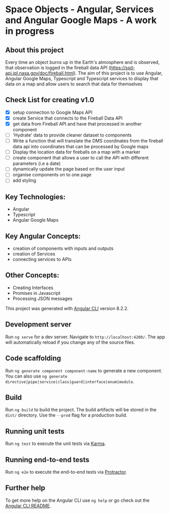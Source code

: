 # Space Objects - Angular, Services and Angular Google Maps - A work in progress 


## About this project
Every time an object burns up in the Earth's atmosphere and is observed, that observation is logged in the fireball data API (https://ssd-api.jpl.nasa.gov/doc/fireball.html). 
The aim of this project is to use Angular, Angular Google Maps, Typescript and Typescript services to display that data on a map and allow users to search that data for themselves

## Check List for creating v1.0
- [x] setup connection to Google Maps API
- [x] create Service that connects to the Fireball Data API
- [x] get data from Fireball API and have that processed in another component
- [ ] 'Hydrate' data to provide cleaner dataset to components
- [ ] Write a function that will translate the DMS coordinates from the fireball data api into coordinates that can be processed by Google maps 
- [ ] Display the location data for fireballs on a map with a marker
- [ ] create component that allows a user to call the API with different parameters (i.e a date)
- [ ] dynamically update the page based on the user input
- [ ] organise components on to one page
- [ ] add styling 

## Key Technologies:
* Angular
* Typescript
* Angular Google Maps

## Key Angular Concepts:
* creation of components with inputs and outputs 
* creation of Services 
* connecting services to APIs

## Other Concepts:
* Creating Interfaces
* Promises in Javascript
* Processing JSON messages 

This project was generated with [Angular CLI](https://github.com/angular/angular-cli) version 8.2.2.

## Development server

Run `ng serve` for a dev server. Navigate to `http://localhost:4200/`. The app will automatically reload if you change any of the source files.

## Code scaffolding

Run `ng generate component component-name` to generate a new component. You can also use `ng generate directive|pipe|service|class|guard|interface|enum|module`.

## Build

Run `ng build` to build the project. The build artifacts will be stored in the `dist/` directory. Use the `--prod` flag for a production build.

## Running unit tests

Run `ng test` to execute the unit tests via [Karma](https://karma-runner.github.io).

## Running end-to-end tests

Run `ng e2e` to execute the end-to-end tests via [Protractor](http://www.protractortest.org/).

## Further help

To get more help on the Angular CLI use `ng help` or go check out the [Angular CLI README](https://github.com/angular/angular-cli/blob/master/README.md).
